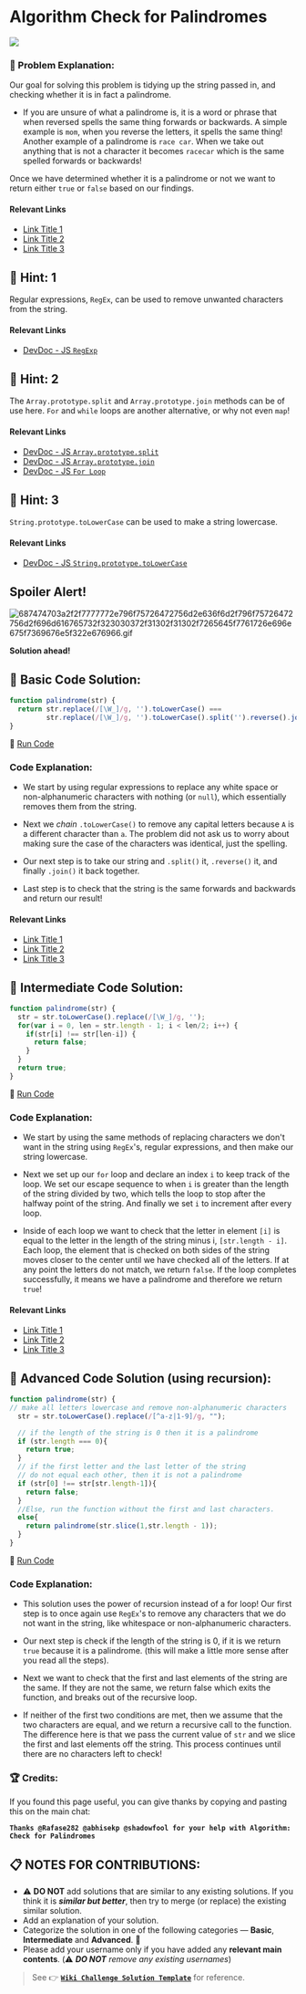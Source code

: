 # Algorithm Check for Palindromes

![](https://i.imgur.com/ozDWKEi.jpg)  

### :checkered_flag: Problem Explanation:

Our goal for solving this problem is tidying up the string passed in, and checking whether it is in fact a palindrome.

- If you are unsure of what a palindrome is, it is a word or phrase that when reversed spells the same thing forwards or backwards. A simple example is `mom`, when you reverse the letters, it spells the same thing! Another example of a palindrome is `race car`. When we take out anything that is not a character it becomes `racecar` which is the same spelled forwards or backwards!

Once we have determined whether it is a palindrome or not we want to return either `true` or `false` based on our findings.

#### Relevant Links

- [Link Title 1](http://example.com)
- [Link Title 2](http://example.com)
- [Link Title 3](http://example.com)

## :speech_balloon: Hint: 1

Regular expressions, `RegEx`, can be used to remove unwanted characters from the string.

#### Relevant Links

- [DevDoc - JS `RegExp`](http://devdocs.io/#q=js+RegExp)

## :speech_balloon: Hint: 2

The `Array.prototype.split` and `Array.prototype.join` methods can be of use here. `For` and `while` loops are another alternative, or why not even `map`!

#### Relevant Links

- [DevDoc - JS `Array.prototype.split`](http://devdocs.io/#q=js+String+split)
- [DevDoc - JS `Array.prototype.join`](http://devdocs.io/#q=js+Array+join)
- [DevDoc - JS `For Loop`](http://devdocs.io/#q=js+for)

## :speech_balloon: Hint: 3

`String.prototype.toLowerCase` can be used to make a string lowercase.

#### Relevant Links

- [DevDoc - JS `String.prototype.toLowerCase`](http://devdocs.io/#q=js+String+toLowerCase)

## Spoiler Alert!

![687474703a2f2f7777772e796f75726472756d2e636f6d2f796f75726472756d2f696d616765732f323030372f31302f31302f7265645f7761726e696e675f7369676e5f322e676966.gif](https://files.gitter.im/FreeCodeCamp/Wiki/nlOm/thumb/687474703a2f2f7777772e796f75726472756d2e636f6d2f796f75726472756d2f696d616765732f323030372f31302f31302f7265645f7761726e696e675f7369676e5f322e676966.gif)

**Solution ahead!**

## :beginner: Basic Code Solution:

```javascript
function palindrome(str) {
  return str.replace(/[\W_]/g, '').toLowerCase() ===
         str.replace(/[\W_]/g, '').toLowerCase().split('').reverse().join('');
}
```

:rocket: [Run Code](https://repl.it/CLjU/2)

### Code Explanation:

- We start by using regular expressions to replace any white space or non-alphanumeric characters with nothing (or `null`), which essentially removes them from the string.

- Next we _chain_ `.toLowerCase()` to remove any capital letters because `A` is a different character than `a`. The problem did not ask us to worry about making sure the case of the characters was identical, just the spelling.

- Our next step is to take our string and `.split()` it, `.reverse()` it, and finally `.join()` it back together.

- Last step is to check that the string is the same forwards and backwards and return our result!

#### Relevant Links

- [Link Title 1](http://example.com)
- [Link Title 2](http://example.com)
- [Link Title 3](http://example.com)

## :sunflower: Intermediate Code Solution:

```javascript
function palindrome(str) {
  str = str.toLowerCase().replace(/[\W_]/g, '');
  for(var i = 0, len = str.length - 1; i < len/2; i++) {
    if(str[i] !== str[len-i]) {
      return false;
    }
  }
  return true;
}
```

:rocket: [Run Code](https://repl.it/CLjU/3)

### Code Explanation:

- We start by using the same methods of replacing characters we don't want in the string using `RegEx`'s, regular expressions, and then make our string lowercase.

- Next we set up our `for` loop and declare an index `i` to keep track of the loop. We set our escape sequence to when `i` is greater than the length of the string divided by two, which tells the loop to stop after the halfway point of the string. And finally we set `i` to increment after every loop.

- Inside of each loop we want to check that the letter in element `[i]` is equal to the letter in the length of the string minus i, `[str.length - i]`. Each loop, the element that is checked on both sides of the string moves closer to the center until we have checked all of the letters. If at any point the letters do not match, we return `false`. If the loop completes successfully, it means we have a palindrome and therefore we return `true`!

#### Relevant Links

- [Link Title 1](http://example.com)
- [Link Title 2](http://example.com)
- [Link Title 3](http://example.com)

## :rotating_light: Advanced Code Solution (using recursion):

```javascript
function palindrome(str) {
// make all letters lowercase and remove non-alphanumeric characters
  str = str.toLowerCase().replace(/[^a-z|1-9]/g, "");

  // if the length of the string is 0 then it is a palindrome
  if (str.length === 0){
    return true;
  }
  // if the first letter and the last letter of the string
  // do not equal each other, then it is not a palindrome
  if (str[0] !== str[str.length-1]){
    return false;
  }
  //Else, run the function without the first and last characters.
  else{
    return palindrome(str.slice(1,str.length - 1));
  }
}
```

:rocket: [Run Code](https://repl.it/CLjU/4)

### Code Explanation:

- This solution uses the power of recursion instead of a for loop! Our first step is to once again use `RegEx`'s to remove any characters that we do not want in the string, like whitespace or non-alphanumeric characters.

- Our next step is check if the length of the string is 0, if it is we return `true` because it is a palindrome. (this will make a little more sense after you read all the steps).

- Next we want to check that the first and last elements of the string are the same. If they are not the same, we return false which exits the function, and breaks out of the recursive loop.

- If neither of the first two conditions are met, then we assume that the two characters are equal, and we return a recursive call to the function. The difference here is that we pass the current value of `str` and we slice the first and last elements off the string. This process continues until there are no characters left to check!

### :trophy: Credits:

If you found this page useful, you can give thanks by copying and pasting this on the main chat:

**`Thanks @Rafase282 @abhisekp @shadowfool for your help with Algorithm: Check for Palindromes`**

## :clipboard: NOTES FOR CONTRIBUTIONS:

- :warning: **DO NOT** add solutions that are similar to any existing solutions. If you think it is **_similar but better_**, then try to merge (or replace) the existing similar solution.
- Add an explanation of your solution.
- Categorize the solution in one of the following categories &mdash; **Basic**, **Intermediate** and **Advanced**. :traffic_light:
- Please add your username only if you have added any **relevant main contents**. (:warning: **_DO NOT_** _remove any existing usernames_)

> See :point_right: [**`Wiki Challenge Solution Template`**](Wiki-Template-Challenge-Solution) for reference.
